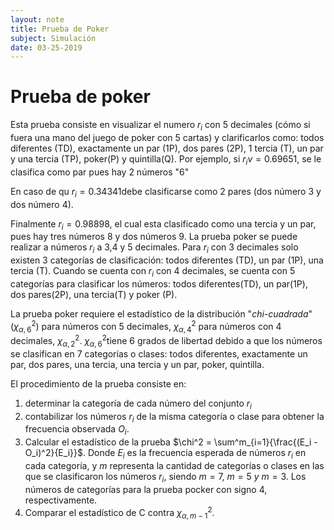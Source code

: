 ```yaml
---
layout: note
title: Prueba de Poker
subject: Simulación
date: 03-25-2019
---
```




# Prueba de poker

Esta prueba consiste en visualizar el numero $r_i$ con 5 decimales (cómo si fuera una mano del juego de poker con 5 cartas) y clarificarlos como: todos diferentes (TD), exactamente un par (1P), dos pares (2P), 1 tercia (T), un par y una tercia (TP), poker(P) y quintilla(Q). Por ejemplo, si $r_iv= 0.69651​$, se le clasifica como par pues hay 2 números "6"

En caso de qu $r_i = 0.34341​$ debe clasificarse como 2 pares (dos número 3 y dos número 4).

Finalmente $r_i = 0.98898$, el cual esta clasificado como una tercia y un par, pues hay tres números 8 y dos números 9. La prueba poker se puede realizar a números $r_i$ a 3,4 y 5 decimales. Para $r_i$ con 3 decimales solo existen 3 categorías de clasificación: todos diferentes (TD), un par (1P), una tercia (T). Cuando se cuenta con $r_i$ con 4 decimales, se cuenta con 5 categorías para clasificar los números: todos diferentes(TD), un par(1P), dos pares(2P), una tercia(T) y poker (P). 

La prueba poker requiere el estadístico de la distribución "*chi-cuadrada*"($\chi^2_{\alpha, 6}$) para números con 5 decimales, $\chi^2_{\alpha, 4}$ para números con 4 decimales, $\chi^2_{\alpha, 2}$. $\chi^2_{\alpha, 6}​$ tiene 6 grados de libertad debido a que los números se clasifican en 7 categorías  o clases: todos diferentes, exactamente un par, dos pares, una tercia, una tercia y un par, poker, quintilla.

El procedimiento de la prueba consiste en:

1. determinar la categoría de cada número del conjunto $r_i$
2. contabilizar los números $r_i$ de la misma categoría o clase para obtener la frecuencia observada $O_i$.
3. Calcular el estadístico de la prueba $\chi^2 = \sum^m_{i=1}{\frac{(E_i - O_i)^2}{E_i}}$. Donde $E_i$ es la frecuencia esperada de números $r_i$ en cada categoría, y $m$ representa la cantidad de categorías o clases en las que se clasificaron los números $r_i$, siendo $m = 7,\ m=5\ y \ m=3$. Los números de categorías para la prueba pocker con signo 4, respectivamente. 
4. Comparar el estadístico de C contra $\chi^2_{\alpha, m-1}$.



